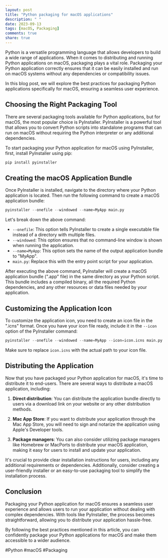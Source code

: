 ```yaml
---
layout: post
title: "Python packaging for macOS applications"
description: " "
date: 2023-09-13
tags: [macOS, Packaging]
comments: true
share: true
---
```


Python is a versatile programming language that allows developers to build a wide range of applications. When it comes to distributing and running Python applications on macOS, packaging plays a vital role. Packaging your Python application correctly ensures that it can be easily installed and run on macOS systems without any dependencies or compatibility issues.

In this blog post, we will explore the best practices for packaging Python applications specifically for macOS, ensuring a seamless user experience.

## Choosing the Right Packaging Tool

There are several packaging tools available for Python applications, but for macOS, the most popular choice is PyInstaller. PyInstaller is a powerful tool that allows you to convert Python scripts into standalone programs that can run on macOS without requiring the Python interpreter or any additional dependencies.

To start packaging your Python application for macOS using PyInstaller, first, install PyInstaller using pip:

```python
pip install pyinstaller
```

## Creating the macOS Application Bundle

Once PyInstaller is installed, navigate to the directory where your Python application is located. Then run the following command to create a macOS application bundle:

```python
pyinstaller --onefile --windowed --name=MyApp main.py
```

Let's break down the above command:
- `--onefile`: This option tells PyInstaller to create a single executable file instead of a directory with multiple files.
- `--windowed`: This option ensures that no command-line window is shown when running the application.
- `--name=MyApp`: This option sets the name of the output application bundle to "MyApp".
- `main.py`: Replace this with the entry point script for your application.

After executing the above command, PyInstaller will create a macOS application bundle (".app" file) in the same directory as your Python script. This bundle includes a compiled binary, all the required Python dependencies, and any other resources or data files needed by your application.

## Customizing the Application Icon

To customize the application icon, you need to create an icon file in the ".icns" format. Once you have your icon file ready, include it in the `--icon` option of the PyInstaller command:

```python
pyinstaller --onefile --windowed --name=MyApp --icon=icon.icns main.py
```

Make sure to replace `icon.icns` with the actual path to your icon file.

## Distributing the Application

Now that you have packaged your Python application for macOS, it's time to distribute it to end-users. There are several ways to distribute a macOS application, including:

1. **Direct distribution**: You can distribute the application bundle directly to users via a download link on your website or any other distribution methods.

2. **Mac App Store**: If you want to distribute your application through the Mac App Store, you will need to sign and notarize the application using Apple's Developer tools.

3. **Package managers**: You can also consider utilizing package managers like Homebrew or MacPorts to distribute your macOS application, making it easy for users to install and update your application.

It's crucial to provide clear installation instructions for users, including any additional requirements or dependencies. Additionally, consider creating a user-friendly installer or an easy-to-use packaging tool to simplify the installation process.

## Conclusion

Packaging your Python application for macOS ensures a seamless user experience and allows users to run your application without dealing with complex dependencies. With tools like PyInstaller, the process becomes straightforward, allowing you to distribute your application hassle-free.

By following the best practices mentioned in this article, you can confidently package your Python applications for macOS and make them accessible to a wider audience.

\#Python #macOS #Packaging